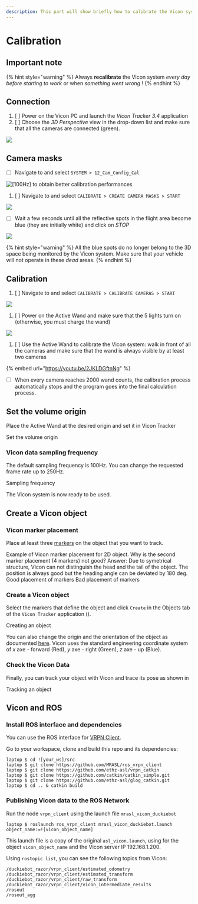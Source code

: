 ```yaml
---
description: This part will show briefly how to calibrate the Vicon system at the MRASL.
---
```


# Calibration

## Important note

{% hint style="warning" %}
Always **recalibrate** the Vicon system _every day_ _before starting to work_ or when _something went wrong_ !
{% endhint %}

## Connection

1. [ ] Power on the Vicon PC and launch the _Vicon Tracker 3.4_ application
2. [ ] Choose the _3D Perspective_ view in the drop-down list and make sure that all the cameras are connected \(green\).

![](../../.gitbook/assets/vicon_connect.png)

## Camera masks

* [ ] Navigate to and select `SYSTEM > 12_Cam_Config_Cal` 

![\[100Hz\] to obtain better calibration performances](../../.gitbook/assets/vicon_mask0.png)

1. [ ] Navigate to and select `CALIBRATE > CREATE CAMERA MASKS > START`

![](../../.gitbook/assets/vicon_mask1_4_3.png)

* [ ] Wait a few seconds until all the reflective spots in the flight area become blue \(they are initially white\) and click on _STOP_ 

![](../../.gitbook/assets/vicon_mask2.png)

{% hint style="warning" %}
All the blue spots do no longer belong to the 3D space being monitored by the Vicon system.  Make sure that your vehicle will not operate in these _dead_ areas.
{% endhint %}

## **Calibration**

1. [ ] Navigate to and select `CALIBRATE > CALIBRATE CAMERAS > START`

![](../../.gitbook/assets/vicon_calib0.png)

1. [ ] Power on the Active Wand and make sure that the 5 lights turn on \(otherwise, you must charge the wand\)

![](../../.gitbook/assets/vicon_active_wand.jpg)

1. [ ] Use the Active Wand to calibrate the Vicon system: walk in front of all the cameras and make sure that the wand is always visible by at least two cameras

{% embed url="https://youtu.be/2JKLDGftnNg" %}

* [ ] When every camera reaches 2000 wand counts, the calibration process automatically stops and the program goes into the final calculation process.



## Set the volume origin

Place the Active Wand at the desired origin and set it in Vicon Tracker

Set the volume origin

### Vicon data sampling frequency

The default sampling frequency is 100Hz. You can change the requested frame rate up to 250Hz.

Sampling frequency

The Vicon system is now ready to be used.

## Create a Vicon object

### Vicon marker placement

Place at least three [markers](https://www.vicon.com/products/vicon-devices/markers-and-suits) on the object that you want to track.

Example of Vicon marker placement for 2D object. Why is the second marker placement \(4 markers\) not good? Answer: Due to symetrical structure, Vicon can not distinguish the head and the tail of the object. The position is always good but the heading angle can be deviated by 180 deg. Good placement of markers Bad placement of markers

### Create a Vicon object

Select the markers that define the object and click `Create` in the Objects tab of the `Vicon Tracker` application \(\).

Creating an object

You can also change the origin and the orientation of the object as documented [here](https://docs.vicon.com/display/Tracker33/About+the+Objects+tab). Vicon uses the standard engineering coordinate system of $x$ axe - forward \(Red\), $y$ axe - right \(Green\), $z$ axe - up \(Blue\).

### Check the Vicon Data

Finally, you can track your object with Vicon and trace its pose as shown in

Tracking an object

## Vicon and ROS <a id="ros-setup status=ready"></a>

### Install ROS interface and dependencies

You can use the ROS interface for [VRPN Client](http://www.cs.unc.edu/Research/vrpn/).

Go to your workspace, clone and build this repo and its dependencies:

```text
laptop $ cd ![your_ws]/src
laptop $ git clone https://github.com/MRASL/ros_vrpn_client
laptop $ git clone https://github.com/ethz-asl/vrpn_catkin
laptop $ git clone https://github.com/catkin/catkin_simple.git
laptop $ git clone https://github.com/ethz-asl/glog_catkin.git
laptop $ cd .. & catkin build
```

### Publishing Vicon data to the ROS Network

Run the node `vrpn_client` using the launch file `mrasl_vicon_duckiebot`

```text
laptop $ roslaunch ros_vrpn_client mrasl_vicon_duckiebot.launch object_name:=![vicon_object_name]
```

This launch file is a copy of the original `asl_vicon.launch`, using for the object `vicon_object_name` and the Vicon server IP 192.168.1.200.

Using `rostopic list`, you can see the following topics from Vicon:

```text
/duckiebot_razor/vrpn_client/estimated_odometry                                                      /duckiebot_razor/vrpn_client/estimated_transform                                                     
/duckiebot_razor/vrpn_client/raw_transform                                                           
/duckiebot_razor/vrpn_client/vicon_intermediate_results                                              
/rosout                                                                                               
/rosout_agg
```

